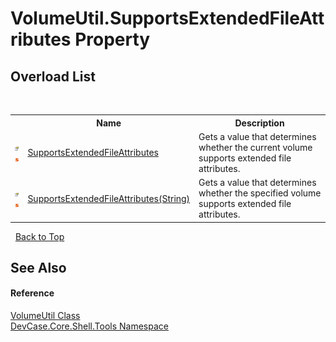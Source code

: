 # VolumeUtil.SupportsExtendedFileAttributes Property 
 


## Overload List
&nbsp;<table><tr><th></th><th>Name</th><th>Description</th></tr><tr><td>![Public property](media/pubproperty.gif "Public property")![Static member](media/static.gif "Static member")</td><td><a href="P_DevCase_Core_Shell_Tools_VolumeUtil_SupportsExtendedFileAttributes">SupportsExtendedFileAttributes</a></td><td>
Gets a value that determines whether the current volume supports extended file attributes.</td></tr><tr><td>![Public property](media/pubproperty.gif "Public property")![Static member](media/static.gif "Static member")</td><td><a href="P_DevCase_Core_Shell_Tools_VolumeUtil_SupportsExtendedFileAttributes_1">SupportsExtendedFileAttributes(String)</a></td><td>
Gets a value that determines whether the specified volume supports extended file attributes.</td></tr></table>&nbsp;
<a href="#volumeutil.supportsextendedfileattributes-property">Back to Top</a>

## See Also


#### Reference
<a href="T_DevCase_Core_Shell_Tools_VolumeUtil">VolumeUtil Class</a><br /><a href="N_DevCase_Core_Shell_Tools">DevCase.Core.Shell.Tools Namespace</a><br />